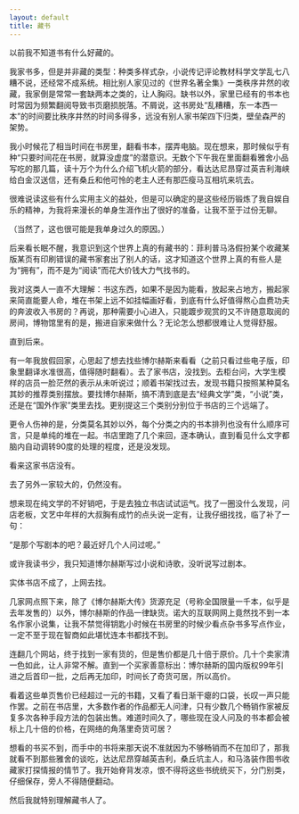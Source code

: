 ```yaml
---
layout: default
title: 藏书
---
```



以前我不知道书有什么好藏的。

我家书多，但是并非藏的类型：种类多样式杂，小说传记评论教材科学文学乱七八糟不说，还经常不成系统。相比别人家见过的《世界名著全集》一类秩序井然的收藏，我家倒是常常一套缺两本之类的，让人胸闷。缺书以外，家里已经有的书本也时常因为频繁翻阅导致书页磨损脱落。不屑说，这书房处“乱糟糟，东一本西一本”的时间要比秩序井然的时间多得多，远没有别人家书架四下归类，壁垒森严的架势。

我小时候花了相当时间在书房里，翻看书本，摆弄电脑。现在想来，那时候似乎有种“只要时间花在书房，就算没虚度”的潜意识。无数个下午我在里面翻看雅舍小品写吃的那几篇，读十万个为什么介绍飞机火箭的部分，看达达尼昂穿过英吉利海峡给白金汉送信，还有桑丘和他可怜的老主人还有那匹瘦马互相坑来坑去。

很难说读这些有什么实用主义的益处，但是可以确定的是这些经历锻炼了我自娱自乐的精神，为我将来漫长的单身生涯作出了很好的准备，让我不至于过份无聊。

（当然了，这也很可能是我单身过久的原因。）

后来看长眠不醒，我意识到这个世界上真的有藏书的：菲利普马洛假扮某个收藏某版某页有印刷错误的藏书家套出了别人的话，这才知道这个世界上真的有些人是为“拥有”，而不是为“阅读”而花大价钱大力气找书的。

我对这类人一直不大理解：书这东西，如果不是因为能看，放起来占地方，搬起家来简直能要人命，堆在书架上远不如挂幅画好看，到底有什么好值得熬心血费功夫的奔波收入书房的？再说，那种需要小心进入，只能踱步观赏的又不许随意取阅的房间，博物馆里有的是，搬进自家来做什么？无论怎么想都很难让人觉得舒服。

直到后来。

有一年我放假回家，心思起了想去找些博尔赫斯来看看（之前只看过些电子版，印象里翻译水准很高，值得随时翻看）。去了家书店，没找到。去柜台问，大学生模样的店员一脸茫然的表示从未听说过；顺着书架找过去，发现书籍只按照某种莫名其妙的推荐类别摆放。要找博尔赫斯，搞不清到底是去“经典文学”类，“小说”类，还是在“国外作家”类里去找。更别提这三个类别分别位于书店的三个远端了。

更令人伤神的是，分类莫名其妙以外，每个分类之内的书本排列也没有什么顺序可言，只是单纯的堆在一起。书店里跑了几个来回，逐本确认，直到看见什么文字都脑内自动调转90度的处理的程度，还是没发现。

看来这家书店没有。

去了另外一家较大的，仍然没有。

想来现在纯文学的不好销吧，于是去独立书店试试运气。找了一圈没什么发现，问店老板，文艺中年样的大叔胸有成竹的点头说一定有，让我仔细找找，临了补了一句：

“是那个写剧本的吧？最近好几个人问过呢。”

或许我读书少，我只知道博尔赫斯写过小说和诗歌，没听说写过剧本。


实体书店不成了，上网去找。

几家网点照下来，除了《博尔赫斯大传》货源充足（号称全国限量一千本，似乎是去年发售的）以外，博尔赫斯的作品一律缺货。诺大的互联网网上竟然找不到一本名作家小说集，让我不禁觉得钥匙小时候在书房里的时候少看点杂书多写点作业，一定不至于现在智商如此堪忧连本书都找不到。

连翻几个网站，终于找到一家有货的，但是售价都是几十倍于原价。几十个卖家清一色如此，让人非常不解。直到一个买家善意标出：博尔赫斯的国内版权99年引进之后首印一批，之后再无加印，时间长了奇货可居，所以高价。

看着这些单页售价已经超过一元的书籍，又看了看日渐干瘪的口袋，长叹一声只能作罢。之前在书店里，大多数作者的作品都无人问津，只有少数几个畅销作家被反复多次各种手段方法的包装出售。难道时间久了，哪些现在没人问及的书本都会被标上几十倍的价格，在网络的角落里奇货可居？

想看的书买不到，而手中的书将来那天说不准就因为不够畅销而不在加印了，那我就看不到那些雅舍的谈吃，达达尼昂穿越英吉利，桑丘坑主人，和马洛装作图书收藏家打探情报的情节了。我开始脊背发凉，恨不得将这些书统统买下，分门别类，仔细保存，旁人不得随便翻动。

然后我就特别理解藏书人了。

